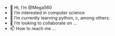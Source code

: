 - 👋 Hi, I’m @Mega560
- 👀 I’m interested in computer science
- 🌱 I’m currently learning python, c, among others.
- 💞️ I’m looking to collaborate on ...
- 📫 How to reach me ...

<!---
Mega560/Mega560 is a ✨ special ✨ repository because its `README.md` (this file) appears on your GitHub profile.
You can click the Preview link to take a look at your changes.
--->
